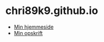 # chri89k9.github.io

- [Min hjemmeside](hjemmeside/hjemmeside.html)
- [Min opskrift](hjemmside/profil/profil.html)